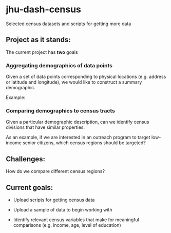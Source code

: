 # jhu-dash-census

Selected census datasets and scripts for getting more data

## Project as it stands:

The current project has **two** goals

### Aggregating demographics of data points

Given a set of data points corresponding to physical locations (e.g. address or latitude and longitude), we would like to construct a summary demographic.

Example: 

### Comparing demographics to census tracts

Given a particular demographic description, can we identify census divisions that have similar properties.

As an example, if we are interested in an outreach program to target low-income senior citizens, which census regions should be targeted?

## Challenges:

How do we compare different census regions?

## Current goals:

* Upload scripts for getting census data

* Upload a sample of data to begin working with

* Identify relevant census variables that make for meaningful comparisons (e.g. income, age, level of education)